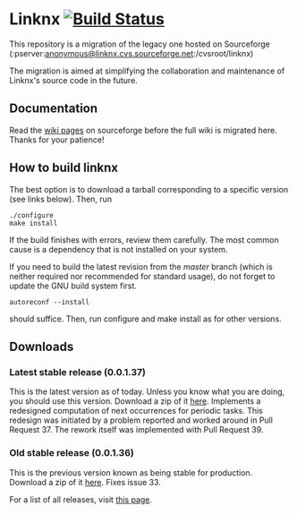 # Linknx [![Build Status](https://travis-ci.org/linknx/linknx.svg?branch=master)](https://travis-ci.org/linknx/linknx)
This repository is a migration of the legacy one hosted on Sourceforge
(:pserver:anonymous@linknx.cvs.sourceforge.net:/cvsroot/linknx)

The migration is aimed at simplifying the collaboration and maintenance of
Linknx's source code in the future.

## Documentation
Read the [wiki pages](https://sourceforge.net/p/linknx/wiki/Main_Page/) on sourceforge before the full wiki is migrated here. Thanks for your patience!

## How to build linknx
The best option is to download a tarball corresponding to a specific version (see links below). Then, run
```
./configure
make install
```
If the build finishes with errors, review them carefully. The most common cause is a dependency that is not installed on your system.

If you need to build the latest revision from the *master* branch (which is neither required nor recommended for standard usage), do not forget to update the GNU build system first.
```
autoreconf --install
```
should suffice. Then, run configure and make install as for other versions.

## Downloads
### Latest stable release (0.0.1.37)
This is the latest version as of today. Unless you know what you are doing, you should use this version. Download a zip
of it [here](https://github.com/linknx/linknx/archive/0.0.1.37.zip).
Implements a redesigned computation of next occurrences for periodic tasks. This redesign was initiated by a problem reported and worked around in Pull Request 37. The rework itself was implemented with Pull Request 39. 

### Old stable release (0.0.1.36)
This is the previous version known as being stable for production. Download a zip
of it [here](https://github.com/linknx/linknx/archive/0.0.1.36.zip).
Fixes issue 33.

For a list of all releases, visit [this page](https://github.com/linknx/linknx/releases).
